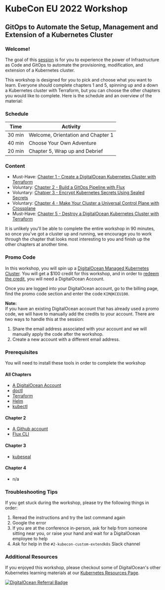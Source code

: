 # KubeCon EU 2022 Workshop 
## GitOps to Automate the Setup, Management and Extension of a Kubernetes Cluster 
### Welcome! 

The goal of this [session](https://kccnceu2022.sched.com/event/yto4/gitops-to-automate-the-setup-management-and-extension-a-k8s-cluster-kim-schlesinger-digitalocean) is for you to experience the power of Infrastructure as Code and GitOps to automate the provisioning, modification, and extension of a Kubernetes cluster.

This workshop is designed for you to pick and choose what you want to learn. Everyone should complete chapters 1 and 5, spinning up and a down a Kubernetes cluster with Terraform, but you can choose the other chapters you would like to complete. Here is the schedule and an overview of the material: 

### Schedule
| Time  | Activity |   
|---|---| 
| 30 min  |Welcome, Orientation and Chapter 1   |  
| 40 min  | Choose Your Own Adventure   |   
| 20 min  | Chapter 5, Wrap up and Debrief |   

### Content 

- Must-Have: [Chapter 1 - Create a DigitalOcean Kubernetes Cluster with Terraform](./01-cluster-setup.md)
- Voluntary: [Chapter 2 - Build a GitOps Pipeline with Flux](./02-flux.md)
- Voluntary: [Chatper 3 - Encrypt Kubernetes Secrets Using Sealed Secrets](./03-sealed-secrets.md)
- Voluntary: [Chapter 4 - Make Your Cluster a Universal Control Plane with Crossplane](./04-crossplane.md)
- Must-Have: [Chapter 5 - Destroy a DigitalOcean Kubernetes Cluster with Terraform](./05-cluster-teardown.md)

It is unlikely you'll be able to complete the entire workshop in 90 minutes, so once you've got a cluster up and running, we encourage you to work through the chapter that looks most interesting to you and finish up the other chapters at another time. 

### Promo Code 
In this workshop, you will spin up a [DigitalOcean Managed Kubernetes Cluster](https://www.digitalocean.com/products/kubernetes). You will get a $100 credit for this workshop, and in order to [redeem the credit](https://docs.digitalocean.com/products/billing/promo-codes/), you will need a DigitalOcean Account. 

Once you are logged into your DigitalOcean account, go to the billing page, find the promo code section and enter the code `KIM@KCEU100`.

**Note:**  
If you have an existing DigitalOcean account that has already used a promo code, we will have to manually add the credits to your account. There are two ways to handle this at the session: 

1. Share the email address associated with your account and we will manually apply the code after the workshop. 
1. Create a new account with a different email address.

### Prerequisites
You will need to install these tools in order to complete the workshop 

#### All Chapters 
- [A DigitalOcean Account](https://cloud.digitalocean.com/registrations/new)
- [doctl](https://docs.digitalocean.com/reference/doctl/how-to/install/)
- [Terraform](https://learn.hashicorp.com/tutorials/terraform/install-cli#install-terraform) 
- [Helm](https://helm.sh/docs/intro/install/)
- [kubectl](https://kubernetes.io/docs/tasks/tools/)

#### Chapter 2 
- [A Github account](https://github.com/signup)
- [Flux CLI](https://fluxcd.io/docs/installation/#install-the-flux-cli)

#### Chapter 3 
- [kubeseal](https://github.com/bitnami-labs/sealed-secrets#homebrew)

#### Chapter 4 
- n/a

### Troubleshooting Tips 
If you get stuck during the workshop, please try the following things in order: 

1. Reread the instructions and try the last command again
1. Google the error
1. If you are at the conference in-person, ask for help from someone sitting near you, or raise your hand and wait for a DigitalOcean employee to help
1. Ask for help in the `#2-kubecon-custom-extendk8s` Slack channel

### Additional Resources 
If you enjoyed this workshop, please checkout some of DigitalOcean's other Kubernetes learning materials at our [Kubernetes Resources Page](https://www.digitalocean.com/landing/doks-resources). 

[![DigitalOcean Referral Badge](https://web-platforms.sfo2.digitaloceanspaces.com/WWW/Badge%203.svg)](https://www.digitalocean.com/?refcode=0396fb078dbc&utm_campaign=Referral_Invite&utm_medium=Referral_Program&utm_source=badge)




